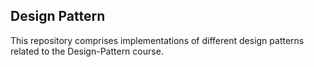 ## Design Pattern

This repository comprises implementations of different design patterns related to the Design-Pattern course.
